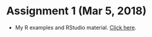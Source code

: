# Assignment 1 (Mar 5, 2018)

+ My R examples and RStudio material. [Click here](Assignment1.html).
